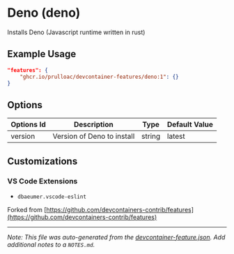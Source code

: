 
# Deno (deno)

Installs Deno (Javascript runtime written in rust)

## Example Usage

```json
"features": {
    "ghcr.io/prulloac/devcontainer-features/deno:1": {}
}
```

## Options

| Options Id | Description | Type | Default Value |
|-----|-----|-----|-----|
| version | Version of Deno to install | string | latest |

## Customizations

### VS Code Extensions

- `dbaeumer.vscode-eslint`

Forked from [https://github.com/devcontainers-contrib/features](https://github.com/devcontainers-contrib/features)

---

_Note: This file was auto-generated from the [devcontainer-feature.json](https://github.com/prulloac/devcontainer-features/blob/main/src/deno/devcontainer-feature.json).  Add additional notes to a `NOTES.md`._
